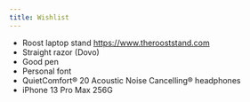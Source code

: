 ```yaml
---
title: Wishlist
---
```

- Roost laptop stand https://www.therooststand.com
- Straight razor (Dovo)
- Good pen
- Personal font
- QuietComfort® 20 Acoustic Noise Cancelling® headphones
- iPhone 13 Pro Max 256G
